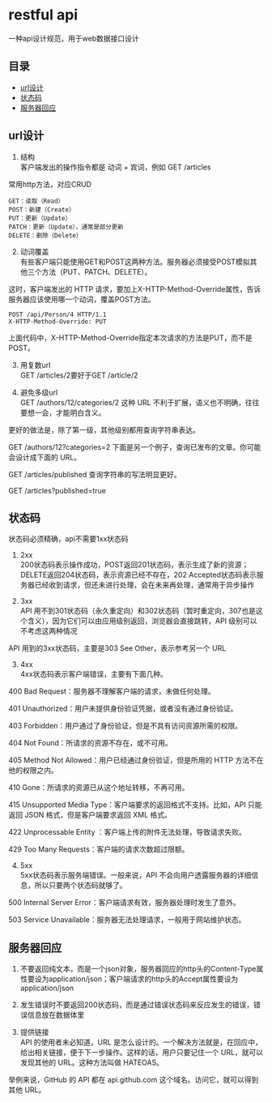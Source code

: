 # restful api
一种api设计规范，用于web数据接口设计

## 目录
<!-- vim-markdown-toc GFM -->

* [url设计](#url设计)
* [状态码](#状态码)
* [服务器回应](#服务器回应)

<!-- vim-markdown-toc -->

## url设计
1. 结构  
客户端发出的操作指令都是 动词 + 宾词，例如 GET /articles  

常用http方法，对应CRUD
```
GET：读取（Read）
POST：新建（Create）
PUT：更新（Update）
PATCH：更新（Update），通常是部分更新
DELETE：删除（Delete）
``` 

2. 动词覆盖  
有些客户端只能使用GET和POST这两种方法。服务器必须接受POST模拟其他三个方法（PUT、PATCH、DELETE）。

这时，客户端发出的 HTTP 请求，要加上X-HTTP-Method-Override属性，告诉服务器应该使用哪一个动词，覆盖POST方法。
```
POST /api/Person/4 HTTP/1.1  
X-HTTP-Method-Override: PUT
```
上面代码中，X-HTTP-Method-Override指定本次请求的方法是PUT，而不是POST。

3. 用复数url  
GET /articles/2要好于GET /article/2

4. 避免多级url  
GET /authors/12/categories/2
这种 URL 不利于扩展，语义也不明确，往往要想一会，才能明白含义。

更好的做法是，除了第一级，其他级别都用查询字符串表达。

GET /authors/12?categories=2
下面是另一个例子，查询已发布的文章。你可能会设计成下面的 URL。

GET /articles/published
查询字符串的写法明显更好。

GET /articles?published=true

## 状态码
状态码必须精确，api不需要1xx状态码

1. 2xx  
200状态码表示操作成功，POST返回201状态码，表示生成了新的资源；DELETE返回204状态码，表示资源已经不存在，202 Accepted状态码表示服务器已经收到请求，但还未进行处理，会在未来再处理，通常用于异步操作

2. 3xx  
API 用不到301状态码（永久重定向）和302状态码（暂时重定向，307也是这个含义），因为它们可以由应用级别返回，浏览器会直接跳转，API 级别可以不考虑这两种情况

API 用到的3xx状态码，主要是303 See Other，表示参考另一个 URL

3. 4xx  
4xx状态码表示客户端错误，主要有下面几种。

400 Bad Request：服务器不理解客户端的请求，未做任何处理。

401 Unauthorized：用户未提供身份验证凭据，或者没有通过身份验证。

403 Forbidden：用户通过了身份验证，但是不具有访问资源所需的权限。

404 Not Found：所请求的资源不存在，或不可用。

405 Method Not Allowed：用户已经通过身份验证，但是所用的 HTTP 方法不在他的权限之内。

410 Gone：所请求的资源已从这个地址转移，不再可用。

415 Unsupported Media Type：客户端要求的返回格式不支持。比如，API 只能返回 JSON 格式，但是客户端要求返回 XML 格式。

422 Unprocessable Entity ：客户端上传的附件无法处理，导致请求失败。

429 Too Many Requests：客户端的请求次数超过限额。

4. 5xx  
5xx状态码表示服务端错误。一般来说，API 不会向用户透露服务器的详细信息，所以只要两个状态码就够了。

500 Internal Server Error：客户端请求有效，服务器处理时发生了意外。

503 Service Unavailable：服务器无法处理请求，一般用于网站维护状态。

## 服务器回应
1. 不要返回纯文本，而是一个json对象，服务器回应的http头的Content-Type属性要设为application/json；客户端请求的http头的Accept属性要设为application/json

2. 发生错误时不要返回200状态码，而是通过错误状态码来反应发生的错误，错误信息放在数据体里

3. 提供链接  
API 的使用者未必知道，URL 是怎么设计的。一个解决方法就是，在回应中，给出相关链接，便于下一步操作。这样的话，用户只要记住一个 URL，就可以发现其他的 URL。这种方法叫做 HATEOAS。

举例来说，GitHub 的 API 都在 api.github.com 这个域名。访问它，就可以得到其他 URL。
